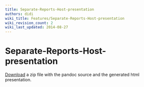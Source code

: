 ```yaml
---
title: Separate-Reports-Host-presentation
authors: didi
wiki_title: Features/Separate-Reports-Host-presentation
wiki_revision_count: 2
wiki_last_updated: 2014-08-27
---
```


# Separate-Reports-Host-presentation

[Download](http://resources.ovirt.org/old-site-files/wiki/Engine-dwh-reports-on-separate-hosts-presentation.zip) a zip file with the pandoc source and the generated html presentation.
